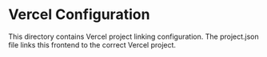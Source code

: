 # Vercel Configuration
This directory contains Vercel project linking configuration.
The project.json file links this frontend to the correct Vercel project.
